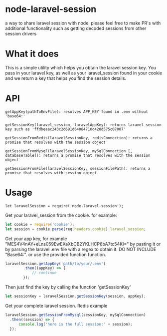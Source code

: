 # node-laravel-session
a way to share laravel session with node. please feel free to make PR's with additional functionality such as getting decoded sessions from other session drivers

# What it does
This is a simple utility which helps you obtain the laravel session key.  You pass in your laravel key, as well as your laravel_session found in your cookie and we return a key that helps you find the session details.

# API
```
getAppKey(pathToEnvFile): resolves APP_KEY found in .env without 'base64:'

getSessionKey(laravel_session, laravelAppKey): returns laravel session key such as 'ffdbeaac243c2d691d64084710d428d575c07007'

getSessionFromRedis(laravelSessionKey, redisConnection): returns a promise that resolves with the session object

getSessionFromMysql(laravelSessionKey, mySqlConnection [, databaseTable]): returns a promise that resolves with the session object

getSessionFromFile(laravelSessionKey, sessionFilePath): returns a promise that resolves with session object
```

# Usage

`let laravelSession = require('node-laravel-session');`



Get your laravel_session from the cookie. for example:

``` js
let cookie = require('cookie');
let session = cookie.parse(req.headers.cookie).laravel_session;
```

Get your app key, for example "MES4V4nAY+eLns059EwEXaXbCB2YKLHCP6bA7tc54KI=" by pasting it or by parsing the laravel .env file with a regex to obtain it. DO NOT INCLUDE "Base64:". or use the provided function function.

``` js
laravelSession.getAppKey('path/to/your/.env')
        .then((appKey) => {
            // continue
        });
```

Then just find the key by calling the function 'getSessionKey'

``` js
let sessionKey = laravelSession.getSessionKey(session, appKey);
```

Get your complete laravel session. Redis example

``` js
laravelSession.getSessionFromMysql(sessionKey, mySqlConnection)
  .then((session) => {
      console.log('here is the full session:' + session);
  });
```

